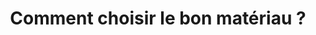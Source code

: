 ---
  template: 0
  type: "0"
  titre: "Comment choisir le bon matériau ?"
  titreMEA: "Comment choisir le bon matériau ?"
  surTitre: "Plan de travail :"
  tempsLecture: ""
  libelleType: "Article"
  url: "/c/magazine/inspirations-tendances/installer-plan-de-travail-dans-la-cuisine"
  thematiques: "Rénovation"
  piecesHabitation: "Cuisine"
  produits: "Meuble de cuisine"
  sujets: ""
  tags: ""
  visuelMea: null
  visuelDesktop: 
    url: "/img/contrib/30ed7cf663806878/header_plan-travail-4.jpg"
    alt: "ip pdt2"
  visuelMobile: null
  title: "Comment choisir le bon matériau ?"
  permalink: "articles//c/magazine/inspirations-tendances/installer-plan-de-travail-dans-la-cuisine"
  layout: "post"
  lang: "fr-fr"
---